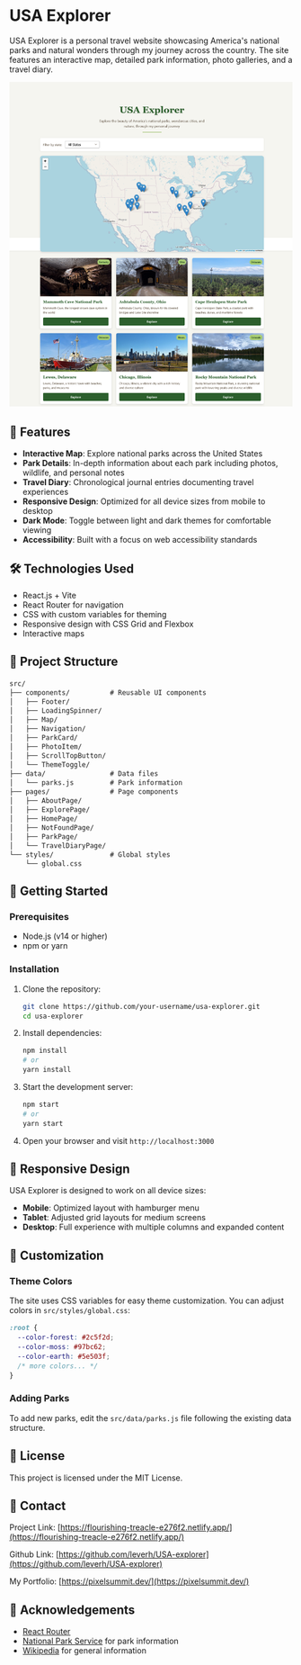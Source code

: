 # USA Explorer

USA Explorer is a personal travel website showcasing America's national parks and natural wonders through my journey across the country. The site features an interactive map, detailed park information, photo galleries, and a travel diary.

![USA Explorer Screenshot](/public/projectscreenshot.png)

## 🌲 Features

- **Interactive Map**: Explore national parks across the United States
- **Park Details**: In-depth information about each park including photos, wildlife, and personal notes
- **Travel Diary**: Chronological journal entries documenting travel experiences
- **Responsive Design**: Optimized for all device sizes from mobile to desktop
- **Dark Mode**: Toggle between light and dark themes for comfortable viewing
- **Accessibility**: Built with a focus on web accessibility standards

## 🛠️ Technologies Used

- React.js + Vite
- React Router for navigation
- CSS with custom variables for theming
- Responsive design with CSS Grid and Flexbox
- Interactive maps

## 📂 Project Structure

```
src/
├── components/          # Reusable UI components
│   ├── Footer/
│   ├── LoadingSpinner/
│   ├── Map/
│   ├── Navigation/
│   ├── ParkCard/
│   ├── PhotoItem/
│   ├── ScrollTopButton/
│   └── ThemeToggle/
├── data/                # Data files
│   └── parks.js         # Park information
├── pages/               # Page components
│   ├── AboutPage/
│   ├── ExplorePage/
│   ├── HomePage/
│   ├── NotFoundPage/
│   ├── ParkPage/
│   └── TravelDiaryPage/
└── styles/              # Global styles
    └── global.css
```

## 🚀 Getting Started

### Prerequisites

- Node.js (v14 or higher)
- npm or yarn

### Installation

1. Clone the repository:
   ```bash
   git clone https://github.com/your-username/usa-explorer.git
   cd usa-explorer
   ```

2. Install dependencies:
   ```bash
   npm install
   # or
   yarn install
   ```

3. Start the development server:
   ```bash
   npm start
   # or
   yarn start
   ```

4. Open your browser and visit `http://localhost:3000`

## 📱 Responsive Design

USA Explorer is designed to work on all device sizes:

- **Mobile**: Optimized layout with hamburger menu
- **Tablet**: Adjusted grid layouts for medium screens
- **Desktop**: Full experience with multiple columns and expanded content

## 🎨 Customization

### Theme Colors

The site uses CSS variables for easy theme customization. You can adjust colors in `src/styles/global.css`:

```css
:root {
  --color-forest: #2c5f2d;
  --color-moss: #97bc62;
  --color-earth: #5e503f;
  /* more colors... */
}
```

### Adding Parks

To add new parks, edit the `src/data/parks.js` file following the existing data structure.

## 📄 License

This project is licensed under the MIT License.

## 📧 Contact

Project Link: [https://flourishing-treacle-e276f2.netlify.app/](https://flourishing-treacle-e276f2.netlify.app/)

Github Link: [https://github.com/leverh/USA-explorer](https://github.com/leverh/USA-explorer)

My Portfolio: [https://pixelsummit.dev/](https://pixelsummit.dev/)

## 🙏 Acknowledgements

- [React Router](https://reactrouter.com/)
- [National Park Service](https://www.nps.gov/) for park information
- [Wikipedia](https://www.wikipedia.org/) for general information
